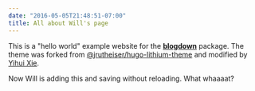 ```yaml
---
date: "2016-05-05T21:48:51-07:00"
title: All about Will's page
---
```


This is a "hello world" example website for the [**blogdown**](https://github.com/rstudio/blogdown) package. The theme was forked from [@jrutheiser/hugo-lithium-theme](https://github.com/jrutheiser/hugo-lithium-theme) and modified by [Yihui Xie](https://github.com/yihui/hugo-lithium).

Now Will is adding this and saving without reloading.  What whaaaat?